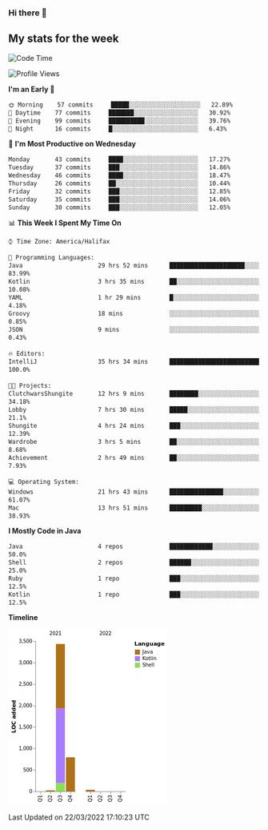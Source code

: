 ### Hi there 👋

## My stats for the week
<!--START_SECTION:waka-->
![Code Time](http://img.shields.io/badge/Code%20Time-113%20hrs%2027%20mins-blue)

![Profile Views](http://img.shields.io/badge/Profile%20Views-98-blue)

**I'm an Early 🐤** 

```text
🌞 Morning    57 commits     █████░░░░░░░░░░░░░░░░░░░░   22.89% 
🌆 Daytime    77 commits     ███████░░░░░░░░░░░░░░░░░░   30.92% 
🌃 Evening    99 commits     ██████████░░░░░░░░░░░░░░░   39.76% 
🌙 Night      16 commits     █░░░░░░░░░░░░░░░░░░░░░░░░   6.43%

```
📅 **I'm Most Productive on Wednesday** 

```text
Monday       43 commits     ████░░░░░░░░░░░░░░░░░░░░░   17.27% 
Tuesday      37 commits     ███░░░░░░░░░░░░░░░░░░░░░░   14.86% 
Wednesday    46 commits     ████░░░░░░░░░░░░░░░░░░░░░   18.47% 
Thursday     26 commits     ██░░░░░░░░░░░░░░░░░░░░░░░   10.44% 
Friday       32 commits     ███░░░░░░░░░░░░░░░░░░░░░░   12.85% 
Saturday     35 commits     ███░░░░░░░░░░░░░░░░░░░░░░   14.06% 
Sunday       30 commits     ███░░░░░░░░░░░░░░░░░░░░░░   12.05%

```


📊 **This Week I Spent My Time On** 

```text
⌚︎ Time Zone: America/Halifax

💬 Programming Languages: 
Java                     29 hrs 52 mins      █████████████████████░░░░   83.99% 
Kotlin                   3 hrs 35 mins       ██░░░░░░░░░░░░░░░░░░░░░░░   10.08% 
YAML                     1 hr 29 mins        █░░░░░░░░░░░░░░░░░░░░░░░░   4.18% 
Groovy                   18 mins             ░░░░░░░░░░░░░░░░░░░░░░░░░   0.85% 
JSON                     9 mins              ░░░░░░░░░░░░░░░░░░░░░░░░░   0.43%

🔥 Editors: 
IntelliJ                 35 hrs 34 mins      █████████████████████████   100.0%

🐱‍💻 Projects: 
ClutchwarsShungite       12 hrs 9 mins       ████████░░░░░░░░░░░░░░░░░   34.18% 
Lobby                    7 hrs 30 mins       █████░░░░░░░░░░░░░░░░░░░░   21.1% 
Shungite                 4 hrs 24 mins       ███░░░░░░░░░░░░░░░░░░░░░░   12.39% 
Wardrobe                 3 hrs 5 mins        ██░░░░░░░░░░░░░░░░░░░░░░░   8.68% 
Achievement              2 hrs 49 mins       ██░░░░░░░░░░░░░░░░░░░░░░░   7.93%

💻 Operating System: 
Windows                  21 hrs 43 mins      ███████████████░░░░░░░░░░   61.07% 
Mac                      13 hrs 51 mins      █████████░░░░░░░░░░░░░░░░   38.93%

```

**I Mostly Code in Java** 

```text
Java                     4 repos             ████████████░░░░░░░░░░░░░   50.0% 
Shell                    2 repos             ██████░░░░░░░░░░░░░░░░░░░   25.0% 
Ruby                     1 repo              ███░░░░░░░░░░░░░░░░░░░░░░   12.5% 
Kotlin                   1 repo              ███░░░░░░░░░░░░░░░░░░░░░░   12.5%

```


**Timeline**

![Chart not found](https://raw.githubusercontent.com/lyndseyy/lyndseyy/main/charts/bar_graph.png) 


 Last Updated on 22/03/2022 17:10:23 UTC
<!--END_SECTION:waka-->